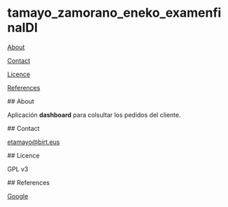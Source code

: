 # tamayo_zamorano_eneko_examenfinalDI

[About](#about)

[Contact](#Contact)

[Licence](#Licence)

[References](#References)


<a name="about"/>
## About

Aplicación **dashboard** para colsultar los pedidos del cliente.

<a name="Contact"/>
## Contact

etamayo@birt.eus

<a name="Licence"/>
## Licence 

GPL v3

<a name="References"/>
## References

[Google](Google.com)


